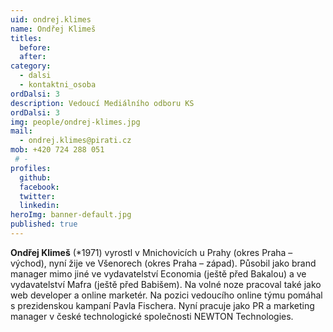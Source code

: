```yaml
---
uid: ondrej.klimes
name: Ondřej Klimeš
titles: 
  before: 
  after: 
category:
  - dalsi
  - kontaktni_osoba
ordDalsi: 3
description: Vedoucí Mediálního odboru KS
ordDalsi: 3
img: people/ondrej-klimes.jpg
mail:
  - ondrej.klimes@pirati.cz
mob: +420 724 288 051
 # -
profiles:
  github:
  facebook:
  twitter:
  linkedin:
heroImg: banner-default.jpg
published: true
---
```


**Ondřej Klimeš**  (*1971) vyrostl v Mnichovicích u Prahy (okres Praha – východ), nyní žije ve Všenorech (okres Praha – západ).
Působil jako brand manager mimo jiné ve vydavatelství Economia (ještě před Bakalou) a ve vydavatelství Mafra (ještě před Babišem). Na volné noze pracoval také jako web developer a online marketér.
Na pozici vedoucího online týmu pomáhal s prezidenskou kampaní Pavla Fischera.
Nyní pracuje jako PR a marketing manager v české technologické společnosti NEWTON Technologies.
